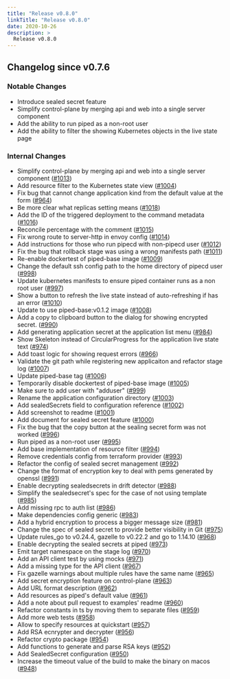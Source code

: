 ```yaml
---
title: "Release v0.8.0"
linkTitle: "Release v0.8.0"
date: 2020-10-26
description: >
  Release v0.8.0
---
```


## Changelog since v0.7.6

### Notable Changes

* Introduce sealed secret feature
* Simplify control-plane by merging api and web into a single server component
* Add the ability to run piped as a non-root user
* Add the ability to filter the showing Kubernetes objects in the live state page

### Internal Changes

* Simplify control-plane by merging api and web into a single server component ([#1013](https://github.com/pipe-cd/pipe/pull/1013))
* Add resource filter to the Kubernetes state view ([#1004](https://github.com/pipe-cd/pipe/pull/1004))
* Fix bug that cannot change application kind from the default value at the form ([#964](https://github.com/pipe-cd/pipe/pull/964))
* Be more clear what replicas setting means ([#1018](https://github.com/pipe-cd/pipe/pull/1018))
* Add the ID of the triggered deployment to the command metadata ([#1016](https://github.com/pipe-cd/pipe/pull/1016))
* Reconcile percentage with the comment ([#1015](https://github.com/pipe-cd/pipe/pull/1015))
* Fix wrong route to server-http in envoy config ([#1014](https://github.com/pipe-cd/pipe/pull/1014))
* Add instructions for those who run pipecd with non-pipecd user ([#1012](https://github.com/pipe-cd/pipe/pull/1012))
* Fix the bug that rollback stage was using a wrong manifests path ([#1011](https://github.com/pipe-cd/pipe/pull/1011))
* Re-enable dockertest of piped-base image ([#1009](https://github.com/pipe-cd/pipe/pull/1009))
* Change the default ssh config path to the home directory of pipecd user ([#998](https://github.com/pipe-cd/pipe/pull/998))
* Update kubernetes manifests to ensure piped container runs as a non root user ([#997](https://github.com/pipe-cd/pipe/pull/997))
* Show a button to refresh the live state instead of auto-refreshing if has an error ([#1010](https://github.com/pipe-cd/pipe/pull/1010))
* Update to use piped-base:v0.1.2 image ([#1008](https://github.com/pipe-cd/pipe/pull/1008))
* Add a copy to clipboard button to the dialog for showing encrypted secret. ([#990](https://github.com/pipe-cd/pipe/pull/990))
* Add generating application secret at the application list menu ([#984](https://github.com/pipe-cd/pipe/pull/984))
* Show Skeleton instead of CircularProgress for the application live state text ([#974](https://github.com/pipe-cd/pipe/pull/974))
* Add toast logic for showing request errors ([#966](https://github.com/pipe-cd/pipe/pull/966))
* Validate the git path while registering new applicaiton and refactor stage log ([#1007](https://github.com/pipe-cd/pipe/pull/1007))
* Update piped-base tag ([#1006](https://github.com/pipe-cd/pipe/pull/1006))
* Temporarily disable dockertest of piped-base image ([#1005](https://github.com/pipe-cd/pipe/pull/1005))
* Make sure to add user with "adduser" ([#999](https://github.com/pipe-cd/pipe/pull/999))
* Rename the application configuration directory ([#1003](https://github.com/pipe-cd/pipe/pull/1003))
* Add sealedSecrets field to configuration reference ([#1002](https://github.com/pipe-cd/pipe/pull/1002))
* Add screenshot to readme ([#1001](https://github.com/pipe-cd/pipe/pull/1001))
* Add document for sealed secret feature ([#1000](https://github.com/pipe-cd/pipe/pull/1000))
* Fix the bug that the copy button at the sealing secret form was not worked ([#996](https://github.com/pipe-cd/pipe/pull/996))
* Run piped as a non-root user ([#995](https://github.com/pipe-cd/pipe/pull/995))
* Add base implementation of resource filter ([#994](https://github.com/pipe-cd/pipe/pull/994))
* Remove credentials config from terraform provider ([#993](https://github.com/pipe-cd/pipe/pull/993))
* Refactor the config of sealed secret management ([#992](https://github.com/pipe-cd/pipe/pull/992))
* Change the format of encryption key to deal with pems generated by openssl ([#991](https://github.com/pipe-cd/pipe/pull/991))
* Enable decrypting sealedsecrets in drift detector ([#988](https://github.com/pipe-cd/pipe/pull/988))
* Simplify the sealedsecret's spec for the case of not using template ([#985](https://github.com/pipe-cd/pipe/pull/985))
* Add missing rpc to auth list ([#986](https://github.com/pipe-cd/pipe/pull/986))
* Make dependencies config generic ([#983](https://github.com/pipe-cd/pipe/pull/983))
* Add a hybrid encryption to process a bigger message size ([#981](https://github.com/pipe-cd/pipe/pull/981))
* Change the spec of sealed secret to provide better visibility in Git ([#975](https://github.com/pipe-cd/pipe/pull/975))
* Update rules_go to v0.24.4, gazelle to v0.22.2 and go to 1.14.10 ([#968](https://github.com/pipe-cd/pipe/pull/968))
* Enable decrypting the sealed secrets at piped ([#973](https://github.com/pipe-cd/pipe/pull/973))
* Emit target namespace on the stage log ([#970](https://github.com/pipe-cd/pipe/pull/970))
* Add an API client test by using mocks ([#971](https://github.com/pipe-cd/pipe/pull/971))
* Add a missing type for the API client ([#967](https://github.com/pipe-cd/pipe/pull/967))
* Fix gazelle warnings about multiple rules have the same name ([#965](https://github.com/pipe-cd/pipe/pull/965))
* Add secret encryption feature on control-plane ([#963](https://github.com/pipe-cd/pipe/pull/963))
* Add URL format description ([#962](https://github.com/pipe-cd/pipe/pull/962))
* Add resources as piped's default value ([#961](https://github.com/pipe-cd/pipe/pull/961))
* Add a note about pull request to examples' readme ([#960](https://github.com/pipe-cd/pipe/pull/960))
* Refactor constants in ts by moving them to separate files ([#959](https://github.com/pipe-cd/pipe/pull/959))
* Add more web tests ([#958](https://github.com/pipe-cd/pipe/pull/958))
* Allow to specify resources at quickstart ([#957](https://github.com/pipe-cd/pipe/pull/957))
* Add RSA ecnrypter and decrypter ([#956](https://github.com/pipe-cd/pipe/pull/956))
* Refactor crypto package ([#954](https://github.com/pipe-cd/pipe/pull/954))
* Add functions to generate and parse RSA keys ([#952](https://github.com/pipe-cd/pipe/pull/952))
* Add SealedSecret configuration ([#950](https://github.com/pipe-cd/pipe/pull/950))
* Increase the timeout value of the build to make the binary on macos ([#948](https://github.com/pipe-cd/pipe/pull/948))
